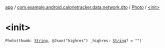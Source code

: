 [app](../../index.md) / [com.example.android.calorietracker.data.network.dto](../index.md) / [Photo](index.md) / [&lt;init&gt;](./-init-.md)

# &lt;init&gt;

`Photo(thumb: `[`String`](https://kotlinlang.org/api/latest/jvm/stdlib/kotlin/-string/index.html)`, @Json("highres") _highres: `[`String`](https://kotlinlang.org/api/latest/jvm/stdlib/kotlin/-string/index.html)`? = "")`